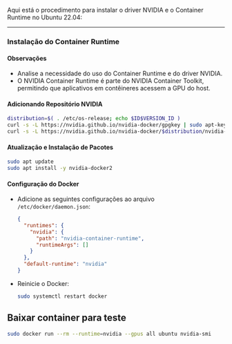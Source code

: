 Aqui está o procedimento para instalar o driver NVIDIA e o Container Runtime no Ubuntu 22.04:

---
### Instalação do Container Runtime

#### Observações

- Analise a necessidade do uso do Container Runtime e do driver NVIDIA.
- O NVIDIA Container Runtime é parte do NVIDIA Container Toolkit, permitindo que aplicativos em contêineres acessem a GPU do host.

#### Adicionando Repositório NVIDIA

```bash
distribution=$( . /etc/os-release; echo $ID$VERSION_ID )
curl -s -L https://nvidia.github.io/nvidia-docker/gpgkey | sudo apt-key add -
curl -s -L https://nvidia.github.io/nvidia-docker/$distribution/nvidia-docker.list | sudo tee /etc/apt/sources.list.d/nvidia-docker.list
```

#### Atualização e Instalação de Pacotes

```bash
sudo apt update
sudo apt install -y nvidia-docker2
```

#### Configuração do Docker

- Adicione as seguintes configurações ao arquivo `/etc/docker/daemon.json`:

  ```json
  {
    "runtimes": {
      "nvidia": {
        "path": "nvidia-container-runtime",
        "runtimeArgs": []
      }
    },
    "default-runtime": "nvidia"
  }
  ```

- Reinicie o Docker:

  ```bash
  sudo systemctl restart docker
  ```

## Baixar container para teste

 ```bash
sudo docker run --rm --runtime=nvidia --gpus all ubuntu nvidia-smi
 ```
